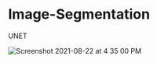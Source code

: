 # Image-Segmentation
UNET

![Screenshot 2021-08-22 at 4 35 00 PM](https://user-images.githubusercontent.com/8578949/130363305-375cc8e3-cc8e-4394-b50f-df49c8a22c69.png)

